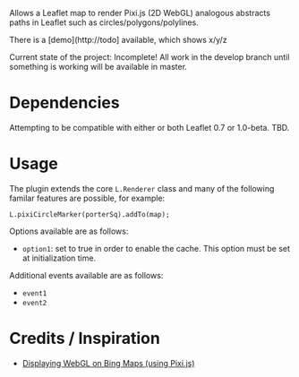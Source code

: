 Allows a Leaflet map to render Pixi.js (2D WebGL) analogous abstracts paths in Leaflet such as circles/polygons/polylines.

There is a [demo](http://todo] available, which shows x/y/z

Current state of the project: Incomplete! All work in the develop branch until something is working will be available in master.

# Dependencies

Attempting to be compatible with either or both Leaflet 0.7 or 1.0-beta. TBD.

# Usage

The plugin extends the core `L.Renderer` class and many of the following familar features are possible, for example:


```
L.pixiCircleMarker(porterSq).addTo(map);
```

Options available are as follows:

* `option1`: set to true in order to enable the cache. This option must be set at initialization time.

Additional events available are as follows:

* `event1`
* `event2`

# Credits / Inspiration

* [Displaying WebGL on Bing Maps (using Pixi.js)](http://build-failed.blogspot.com/2015/01/displaying-webgl-on-bing-maps-using.html)